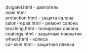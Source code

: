 dvigatel.html - двигатель<br>
main.html<br>
protection.html - защита салона<br>
salon-repair.html - ремонт салона<br>
brushing.html - полировка салона<br>
coatings.html - защитные покрытия<br>
wheel.html - колеса<br>
car-skin.html - защитная пленка
